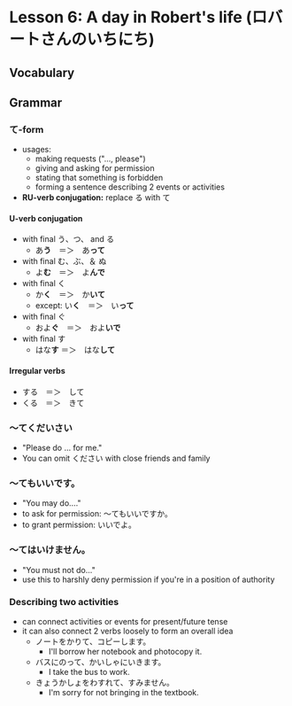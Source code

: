 # Lesson 6: A day in Robert's life (ロバートさんのいちにち)

## Vocabulary

## Grammar

### て-form

* usages:
  * making requests ("…, please")
  * giving and asking for permission
  * stating that something is forbidden
  * forming a sentence describing 2 events or activities
* **RU-verb conjugation:** replace る with て

#### U-verb conjugation

- with final う、つ、 and る
  - あ**う**　＝＞　あ**って**
- with final む、ぶ、＆ ぬ
  - よ**む**　＝＞　よ**んで**
- with final く
  - か**く**　＝＞　か**いて**
  - except: い**く**　＝＞　い**って**
- with final ぐ
  - およ**ぐ**　＝＞　およ**いで**
- with final す
  - はな**す** ＝＞　はな**して**

#### Irregular verbs

* する　＝＞　して
* くる　＝＞　きて

### 〜てくだいさい

* "Please do … for me."
* You can omit ください with close friends and family

### 〜てもいいです。

* "You may do…."
* to ask for permission: 〜てもいいですか。
* to grant permission: いいでよ。

### 〜てはいけません。

* "You must not do..."
* use this to harshly deny permission if you're in a position of authority

### Describing two activities

* can connect activities or events for present/future tense
* it can also connect 2 verbs loosely to form an overall idea
  * ノートをかりて、コピーします。
    * I'll borrow her notebook and photocopy it.
  * バスにのって、かいしゃにいきます。
    * I take the bus to work.
  * きょうかしょをわすれて、すみません。
    * I'm sorry for not bringing in the textbook.

